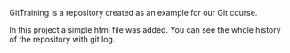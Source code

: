 GitTraining is a repository created as an example for our Git course.

In this project a simple html file was added. You can see the whole history of the repository with git log.

